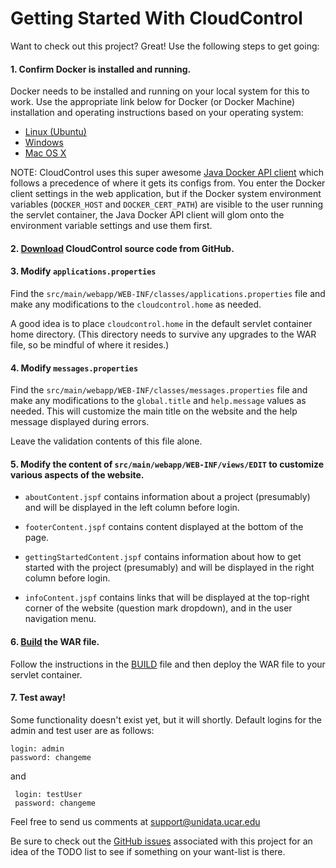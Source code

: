 # Getting Started With CloudControl

Want to check out this project? Great!  Use the following steps to get going:

#### 1. Confirm Docker is installed and running.

Docker needs to be installed and running on your local system for this to work.  Use the appropriate link below for Docker (or Docker Machine) installation and operating instructions based on your operating system: 

* <a href="https://docs.docker.com/engine/installation/linux/ubuntu/">Linux (Ubuntu)</a>
* <a href="https://docs.docker.com/docker-for-windows/">Windows</a>
* <a href="https://docs.docker.com/docker-for-mac/">Mac OS X</a>

NOTE: CloudControl uses this super awesome <a href="https://github.com/docker-java/docker-java">Java Docker API client</a> which follows a precedence of where it gets its configs from.  You enter the Docker client settings in the web application, but if the Docker system environment variables  (<code>DOCKER_HOST</code> and <code>DOCKER_CERT_PATH</code>) are visible to the user running the servlet container, the Java Docker API client will glom onto the environment variable settings and use them first.

#### 2. <a href="https://github.com/Unidata/cloudcontrol">Download</a> CloudControl source code from GitHub.
 
#### 3. Modify <code>applications.properties</code>
Find the <code>src/main/webapp/WEB-INF/classes/applications.properties</code> file and make any modifications to the <code>cloudcontrol.home</code> as needed.
 
A good idea is to place <code>cloudcontrol.home</code> in the default servlet container home directory. (This directory needs to survive any upgrades to the WAR file, so be mindful of where it resides.)
 
#### 4. Modify <code>messages.properties</code>
Find the <code>src/main/webapp/WEB-INF/classes/messages.properties</code> file and make any modifications to the  <code>global.title</code> and <code>help.message</code> values as needed.  This will customize the main title on the website and the help message displayed during errors. 
 
Leave the validation contents of this file alone.
 
#### 5. Modify the content of <code>src/main/webapp/WEB-INF/views/EDIT</code> to customize various aspects of the website.

* <code>aboutContent.jspf</code> contains information about a project (presumably) and will be displayed in the left column before login.
 
* <code>footerContent.jspf</code> contains content displayed at the bottom of the page.
 
* <code>gettingStartedContent.jspf</code> contains information about how to get started with the project (presumably) and will be displayed in the right column before login.
 
* <code>infoContent.jspf</code> contains links that will be displayed at the top-right corner of the website (question mark dropdown), and in the user navigation menu.
 
#### 6. <a href="https://github.com/Unidata/cloudcontrol/blob/master/BUILD.md">Build</a> the WAR file.

Follow the instructions in the <a href="https://github.com/Unidata/cloudcontrol/blob/master/BUILD.md">BUILD</a> file and then deploy the WAR file to your servlet container.
 
#### 7. Test away!

Some functionality doesn't exist yet, but it will shortly. Default logins for the admin and test user are as follows:
 
    login: admin
    password: changeme

   and

     login: testUser
     password: changeme

Feel free to send us comments at <a href="mailto:support@unidata.ucar.edu">support@unidata.ucar.edu</a>

 Be sure to check out the <a href="https://github.com/Unidata/cloudcontrol/issues">GitHub issues</a> associated with this project for an idea of the TODO list to see if something on your want-list is there. 



